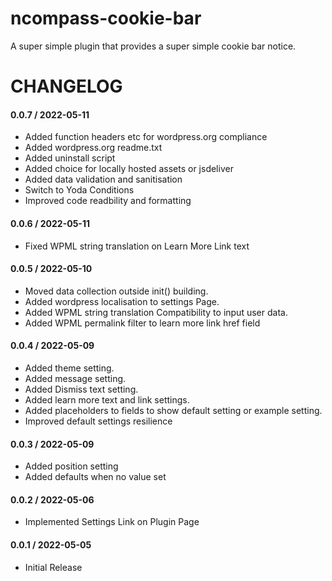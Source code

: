 # ncompass-cookie-bar
A super simple plugin that provides a super simple cookie bar notice.


# CHANGELOG #
#### 0.0.7 / 2022-05-11
* Added function headers etc for wordpress.org compliance
* Added wordpress.org readme.txt
* Added uninstall script
* Added choice for locally hosted assets or jsdeliver
* Added data validation and sanitisation
* Switch to Yoda Conditions
* Improved code readbility and formatting

#### 0.0.6 / 2022-05-11
* Fixed WPML string translation on Learn More Link text

#### 0.0.5 / 2022-05-10
* Moved data collection outside init() building.
* Added wordpress localisation to settings Page.
* Added WPML string translation Compatibility to input user data.
* Added WPML permalink filter to learn more link href field

#### 0.0.4 / 2022-05-09
* Added theme setting.
* Added message setting.
* Added Dismiss text setting.
* Added learn more text and link settings.
* Added placeholders to fields to show default setting or example setting.
* Improved default settings resilience

#### 0.0.3 / 2022-05-09
* Added position setting
* Added defaults when no value set

#### 0.0.2 / 2022-05-06
* Implemented Settings Link on Plugin Page

#### 0.0.1 / 2022-05-05
* Initial Release
